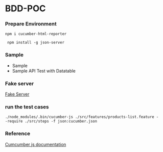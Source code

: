 # BDD-POC


### Prepare Environment

` npm i cucumber-html-reporter `

` npm install -g json-server`

### Sample

- Sample 
- Sample API Test with Datatable 

### Fake server

[Fake Server](https://www.npmjs.com/package/json-server)


### run the test cases

```
./node_modules/.bin/cucumber-js ./src/features/products-list.feature --require ./src/steps -f json:cucumber.json

```

### Reference

[Cumcumber js documentation ](https://cucumber.io/docs/installation/javascript/)
